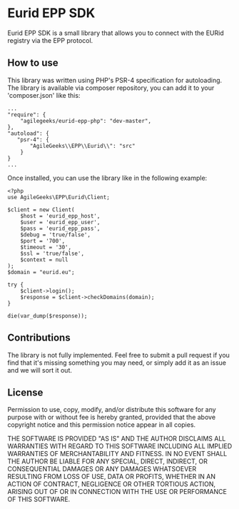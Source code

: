 # Eurid EPP SDK

Eurid EPP SDK is a small library that allows you to connect with the EURid registry via the EPP protocol.

## How to use

This library was written using PHP's PSR-4 specification for autoloading. The library is available via composer repository, you can add it to your 'composer.json' like this:

```
...
"require": {
    "agilegeeks/eurid-epp-php": "dev-master",
},
"autoload": {
   "psr-4": {
       "AgileGeeks\\EPP\\Eurid\\": "src"
    }
}
...
```

Once installed, you can use the library like in the following example:

```
<?php
use AgileGeeks\EPP\Eurid\Client;

$client = new Client(
    $host = 'eurid_epp_host',
    $user = 'eurid_epp_user',
    $pass = 'eurid_epp_pass',
    $debug = 'true/false',
    $port = '700',
    $timeout = '30',
    $ssl = 'true/false',
    $context = null
);
$domain = "eurid.eu";

try {
    $client->login();
    $response = $client->checkDomains(domain);
}

die(var_dump($response));
```

## Contributions
The library is not fully implemented. Feel free to submit a pull request if you find that it's missing something you may need, or simply add it as an issue and we will sort it out.

## License
Permission to use, copy, modify, and/or distribute this software for any purpose with or without fee is hereby granted, provided that the above copyright notice and this permission notice appear in all copies.

THE SOFTWARE IS PROVIDED "AS IS" AND THE AUTHOR DISCLAIMS ALL WARRANTIES WITH REGARD TO THIS SOFTWARE INCLUDING ALL IMPLIED WARRANTIES OF MERCHANTABILITY AND FITNESS. IN NO EVENT SHALL THE AUTHOR BE LIABLE FOR ANY SPECIAL, DIRECT, INDIRECT, OR CONSEQUENTIAL DAMAGES OR ANY DAMAGES WHATSOEVER RESULTING FROM LOSS OF USE, DATA OR PROFITS, WHETHER IN AN ACTION OF CONTRACT, NEGLIGENCE OR OTHER TORTIOUS ACTION, ARISING OUT OF OR IN CONNECTION WITH THE USE OR PERFORMANCE OF THIS SOFTWARE.














